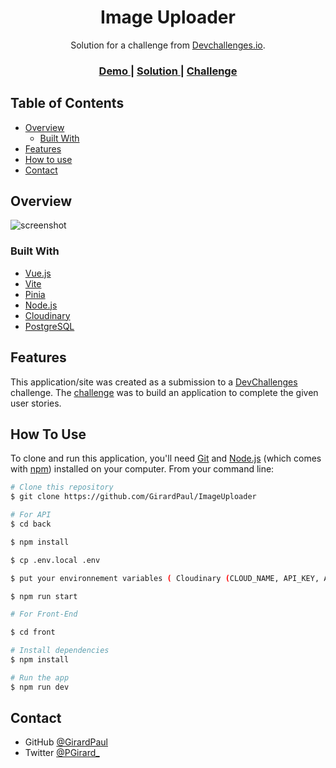 <!-- Please update value in the {}  -->

<h1 align="center">Image Uploader</h1>

<div align="center">
   Solution for a challenge from  <a href="http://devchallenges.io" target="_blank">Devchallenges.io</a>.
</div>

<div align="center">
  <h3>
    <a href="https://image-uploader-blond.vercel.app/">
      Demo
    </a>
    <span> | </span>
    <a href="https://github.com/GirardPaul/ImageUploader">
      Solution
    </a>
    <span> | </span>
    <a href="https://devchallenges.io/challenges/O2iGT9yBd6xZBrOcVirx">
      Challenge
    </a>
  </h3>
</div>

<!-- TABLE OF CONTENTS -->

## Table of Contents

- [Overview](#overview)
  - [Built With](#built-with)
- [Features](#features)
- [How to use](#how-to-use)
- [Contact](#contact)

<!-- OVERVIEW -->

## Overview

![screenshot](https://i.postimg.cc/pVzgBBs5/overview.jpg)

### Built With

<!-- This section should list any major frameworks that you built your project using. Here are a few examples.-->

- [Vue.js](https://vuejs.org/)
- [Vite](https://vitejs.dev/)
- [Pinia](https://pinia.vuejs.org/)
- [Node.js](https://nodejs.org/)
- [Cloudinary](https://cloudinary.com/)
- [PostgreSQL](https://www.postgresql.org/)

## Features

<!-- List the features of your application or follow the template. Don't share the figma file here :) -->

This application/site was created as a submission to a [DevChallenges](https://devchallenges.io/challenges) challenge. The [challenge](https://devchallenges.io/challenges/O2iGT9yBd6xZBrOcVirx) was to build an application to complete the given user stories.

## How To Use

<!-- Example: -->

To clone and run this application, you'll need [Git](https://git-scm.com) and [Node.js](https://nodejs.org/en/download/) (which comes with [npm](http://npmjs.com)) installed on your computer. From your command line:

```bash
# Clone this repository
$ git clone https://github.com/GirardPaul/ImageUploader

# For API
$ cd back

$ npm install

$ cp .env.local .env

$ put your environnement variables ( Cloudinary (CLOUD_NAME, API_KEY, API_SECRET) and Postgres Database URL (API_DB_URL))

$ npm run start

# For Front-End

$ cd front

# Install dependencies
$ npm install

# Run the app
$ npm run dev
```

## Contact

- GitHub [@GirardPaul](https://github.com/GirardPaul)
- Twitter [@PGirard\_](https://twitter.com/PGirard_)
